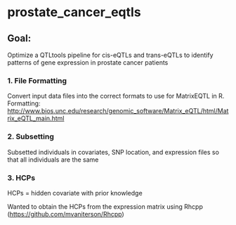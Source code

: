 # prostate_cancer_eqtls

## Goal: 

Optimize a QTLtools pipeline for cis-eQTLs and trans-eQTLs to identify patterns of gene expression in prostate cancer patients


### 1. File Formatting

Convert input data files into the correct formats to use for MatrixEQTL in R. Formatting: http://www.bios.unc.edu/research/genomic_software/Matrix_eQTL/html/Matrix_eQTL_main.html

### 2. Subsetting

Subsetted individuals in covariates, SNP location, and expression files so that all individuals are the same 

### 3. HCPs

HCPs = hidden covariate with prior knowledge

Wanted to obtain the HCPs from the expression matrix using Rhcpp (https://github.com/mvaniterson/Rhcpp)

